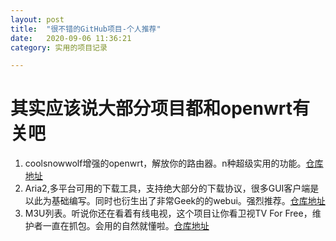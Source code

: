 ```yaml
---
layout: post
title:  "很不错的GitHub项目-个人推荐"
date:   2020-09-06 11:36:21  
category: 实用的项目记录

---
```

# 其实应该说大部分项目都和openwrt有关吧

1. coolsnowwolf增强的openwrt，解放你的路由器。n种超级实用的功能。[仓库地址](https://github.com/coolsnowwolf/lede)
2. Aria2,多平台可用的下载工具，支持绝大部分的下载协议，很多GUI客户端是以此为基础编写。同时也衍生出了非常Geek的的webui。强烈推荐。[仓库地址](https://github.com/aria2/aria2)
3. M3U列表。听说你还在看着有线电视，这个项目让你看卫视TV For Free，维护者一直在抓包。会用的自然就懂啦。[仓库地址](https://github.com/billy21/Tvlist-awesome-m3u-m3u8)

